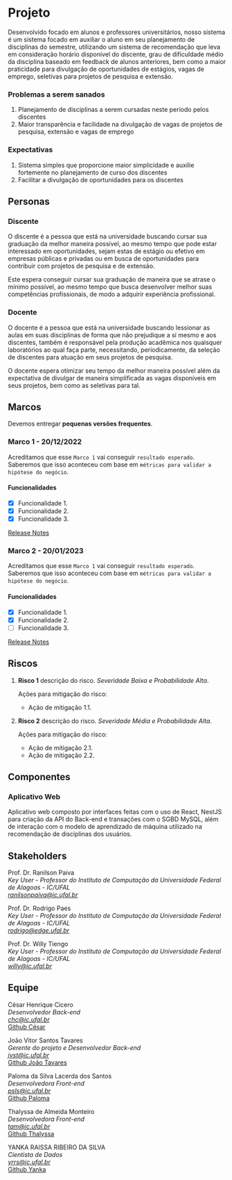# Projeto

Desenvolvido focado em alunos e professores universitários, nosso sistema é um sistema focado em auxiliar o aluno em seu planejamento de disciplinas do semestre, utilizando um sistema de recomendação que leva em consideração horário disponível do discente, grau de dificuldade médio da disciplina baseado em feedback de alunos anteriores, bem como a maior praticidade para divulgação de oportunidades de estágios, vagas de emprego, seletivas para projetos de pesquisa e extensão.

### Problemas a serem sanados

1) Planejamento de disciplinas a serem cursadas neste período pelos discentes
2) Maior transparência e facilidade na divulgação de vagas de projetos de pesquisa, extensão e vagas de emprego

### Expectativas

1) Sistema simples que proporcione maior simplicidade e auxilie fortemente no planejamento de curso dos discentes
2) Facilitar a divulgação de oportunidades para os discentes

## Personas


### Discente

O discente é a pessoa que está na universidade buscando cursar sua graduação da melhor maneira possível, ao mesmo tempo que pode estar interessado em oportunidades, sejam estas de estágio ou efetivo em empresas públicas e privadas ou em busca de oportunidades para contribuir com projetos de pesquisa e de extensão.

Este espera conseguir cursar sua graduação de maneira que se atrase o mínimo possível, ao mesmo tempo que busca desenvolver melhor suas competências profissionais, de modo a adquirir experiência profissional. 

### Docente

O docente é a pessoa que está na universidade buscando lessionar as aulas em suas disciplinas de forma que não prejudique a si mesmo e aos discentes, também é responsável pela produção acadêmica nos quaisquer laboratórios ao qual faça parte, necessitando, periodicamente, da seleção de discentes para atuação em seus projetos de pesquisa.

O docente espera otimizar seu tempo da melhor maneira possível além da expectativa de divulgar de maneira simplificada as vagas disponíveis em seus projetos, bem como as seletivas para tal. 

## Marcos

Devemos entregar **pequenas versões frequentes**. 

### Marco 1 - 20/12/2022

Acreditamos que esse `Marco 1` vai conseguir `resultado esperado`. Saberemos que isso aconteceu com base em `métricas para validar a hipótese do negócio`.

#### Funcionalidades

- [x] Funcionalidade 1.
- [x] Funcionalidade 2.
- [x] Funcionalidade 3.

[Release Notes ](release_notes_1.md)

### Marco 2 - 20/01/2023

Acreditamos que esse `Marco 1` vai conseguir `resultado esperado`. Saberemos que isso aconteceu com base em `métricas para validar a hipótese do negócio`.

#### Funcionalidades 

- [x] Funcionalidade 1.
- [x] Funcionalidade 2.
- [ ] Funcionalidade 3.

[Release Notes ](release_notes_1.md)

## Riscos

1. **Risco 1** descrição do risco. *Severidade Baixa e Probabilidade Alta*.

   Ações para mitigação do risco:

   * Ação de mitigação 1.1.

2. **Risco 2** descrição do risco. *Severidade Média e Probabilidade Alta*.

   Ações para mitigação do risco:

   * Ação de mitigação 2.1.
   * Ação de mitigação 2.2.

## Componentes

### Aplicativo Web 
Aplicativo web composto por interfaces feitas com o uso de React, NestJS para criação da API do Back-end e transações com o SGBD MySQL, além de interação com o modelo de aprendizado de máquina utilizado na recomendação de disciplinas dos usuários.

## Stakeholders

Prof. Dr. Ranilson Paiva <br />
*Key User - Professor do Instituto de Computação da Universidade Federal de Alagoas - IC/UFAL* <br />
*ranilsonpaiva@ic.ufal.br* <br />

Prof. Dr. Rodrigo Paes <br />
*Key User - Professor do Instituto de Computação da Universidade Federal de Alagoas - IC/UFAL* <br />
*rodrigo@edge.ufal.br* <br />

Prof. Dr. Willy Tiengo <br />
*Key User - Professor do Instituto de Computação da Universidade Federal de Alagoas - IC/UFAL* <br />
*willy@ic.ufal.br* <br />

## Equipe

César Henrique Cicero <br />
*Desenvolvedor Back-end* <br />
*chc@ic.ufal.br* <br />
[Github César]()

João Vitor Santos Tavares <br />
*Gerente do projeto e Desenvolvedor Back-end* <br />
*jvst@ic.ufal.br* <br />
[Github João Tavares](https://github.com/JT4v4res)

Paloma da Silva Lacerda dos Santos <br />
*Desenvolvedora Front-end* <br />
*psls@ic.ufal.br* <br />
[Github Paloma](https://github.com/palomallacerda)

Thalyssa de Almeida Monteiro <br />
*Desenvolvedora Front-end* <br />
*tam@ic.ufal.br* <br />
[Github Thalyssa](https://github.com/thalyssa)

YANKA RAISSA RIBEIRO DA SILVA <br />
*Cientista de Dados* <br />
*yrrs@ic.ufal.br* <br />
[Github Yanka](https://github.com/yrribeiro)
